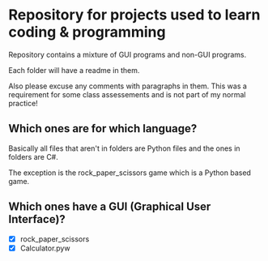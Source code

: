 # Repository for projects used to learn coding & programming

Repository contains a mixture of GUI programs and non-GUI programs.

Each folder will have a readme in them.

Also please excuse any comments with paragraphs in them. This was a requirement for some class assessements
and is not part of my normal practice!

## Which ones are for which language?
Basically all files that aren't in folders are Python files
and the ones in folders are C#.

The exception is the rock_paper_scissors game which is a Python based game.

## Which ones have a GUI (Graphical User Interface)?
- [x] rock_paper_scissors
- [x] Calculator.pyw
